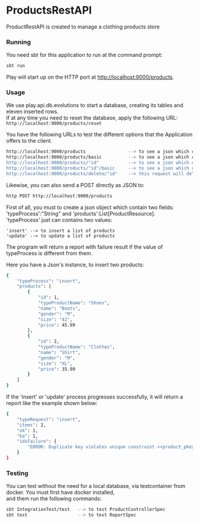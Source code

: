 # ProductsRestAPI

ProductRestAPI is created to manage a clothing products store


### Running

You need sbt for this application to run at the command prompt:

```bash
sbt run
```
Play will start up on the HTTP port at <http://localhost:9000/products>.


### Usage

We use play.api.db.evolutions to start a database, creating its tables and eleven inserted rows.  
If at any time you need to reset the database, apply the following URL:  ```http://localhost:9000/products/reset```  


You have the following URLs to test the different options that the Application offers to the client.  

```bash
http://localhost:9000/products                --> to see a json which contains all prducts with complete information.
http://localhost:9000/products/basic          --> to see a json which contains all products with basic information (product's name and price)
http://localhost:9000/products/"id"           --> to see a json which contains the complete information of the product selected by its id
http://localhost:9000/products/"id"/basic     --> to see a json which contains the basic information of the product selected by its id
http://localhost:9000/products/delete/"id"    --> this request will delete a record from database, which is selected previously by its id.
```


Likewise, you can also send a POST directly as JSON to:

```bash
http POST http://localhost:9000/products
```

First of all, you must to create a json object which contain two fields: 'typeProcess':"String" and 'products':List[ProductResource].  
'typeProcess' just can contains two values:  

    'insert' --> to insert a list of products  
    'update' --> to update a list of products  

The program will return a report with failure result if the value of typeProcess is different from them.  

Here you have a Json's instance, to insert two products:


```bash
{
    "typeProcess": "insert",
    "products": [
        {
            "id": 1,
            "typeProductName": "Shoes",
            "name": "Boots",
            "gender": "M",
            "size": "42",
            "price": 45.99
        },
        {
            "id": 2,
            "typeProductName": "Clothes",
            "name": "Shirt",
            "gender": "M",
            "size": "XL",
            "price": 35.99
        }
    ]
}

```

If the 'insert' or 'update' process progresses successfully, it will return a report like the example shown below:

```bash
{
    "typeRequest": "insert",
    "items": 2,
    "ok": 1,
    "ko": 1,
    "idsFailure": {
        "ERROR: Duplicate key violates unique constraint <<product_pkey>> \ n Detail: Key already exists (id_product) = (1).": [1]
    }
}

```

### Testing

You can test without the need for a local database, via testcontainer from docker. You must first have docker installed,  
and them run the following commands:

```bash
sbt IntegrationTest/test   --> to test ProductControllerSpec
sbt test                   --> to test ReportSpec
```

